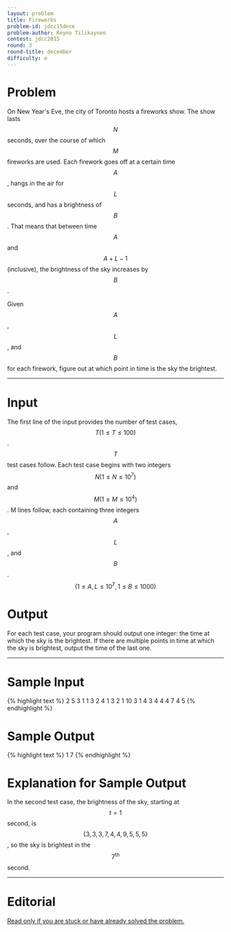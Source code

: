 ```yaml
---
layout: problem
title: Fireworks
problem-id: jdcc15dece
problem-author: Reyno Tilikaynen
contest: jdcc2015
round: 3
round-title: december
difficulty: e
---
```


# Problem
On New Year's Eve, the city of Toronto hosts a fireworks show. The show lasts $$N$$ seconds, over the course of which $$M$$ fireworks are used. Each firework goes off at a certain time $$A$$, hangs in the air for $$L$$ seconds, and has a brightness of $$B$$. That means that between time $$A$$ and $$A + L - 1$$ (inclusive), the brightness of the sky increases by $$B$$.

Given $$A$$, $$L$$, and $$B$$ for each firework, figure out at which point in time is the sky the brightest.

---

# Input
The first line of the input provides the number of test cases, $$T (1 \leq T \leq 100)$$. $$T$$ test cases follow. Each test case begins with two integers $$N (1 \leq N \leq 10^7)$$ and $$M (1 \leq M \leq 10^4)$$. M lines follow, each containing three integers $$A$$, $$L$$, and $$B$$. $$(1 \leq A, L \leq 10^7, 1 \leq B \leq 1000)$$

# Output
For each test case, your program should output one integer: the time at which the sky is the brightest. If there are multiple points in time at which the sky is brightest, output the time of the last one.

---

# Sample Input
{% highlight text %}
2
5 3
1 1 3
2 4 1
3 2 1
10 3
1 4 3
4 4 4
7 4 5
{% endhighlight %}


# Sample Output
{% highlight text %}
1
7
{% endhighlight %}

# Explanation for Sample Output
In the second test case, the brightness of the sky, starting at $$t=1$$ second, is $$\{3, 3, 3, 7, 4, 4, 9, 5, 5, 5\}$$, so the sky is brightest in the $$7^\text{th}$$ second.

---

# Editorial
[Read only if you are stuck or have already solved the problem.](/cpt-editorials/jdcc/2015/december/e)
